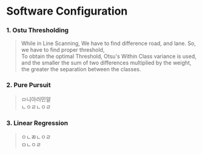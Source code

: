# Software Configuration  
### 1. Ostu Thresholding
> While in Line Scanning, We have to find difference road, and lane. So, we have to find proper threshold,   
> To obtain the optimal Threshold, Otsu's Within Class variance is used, and the smaller the sum of two differences multiplied by the weight, the greater the separation between the classes.
### 2. Pure Pursuit
> ㅁ니아러민알  
> ㄴㅇㄹㄴㅇㄹ  
### 3. Linear Regression
> ㅇㄴㄻㄴㅇㄹ  
> ㅁㄴㅇㄹ  
